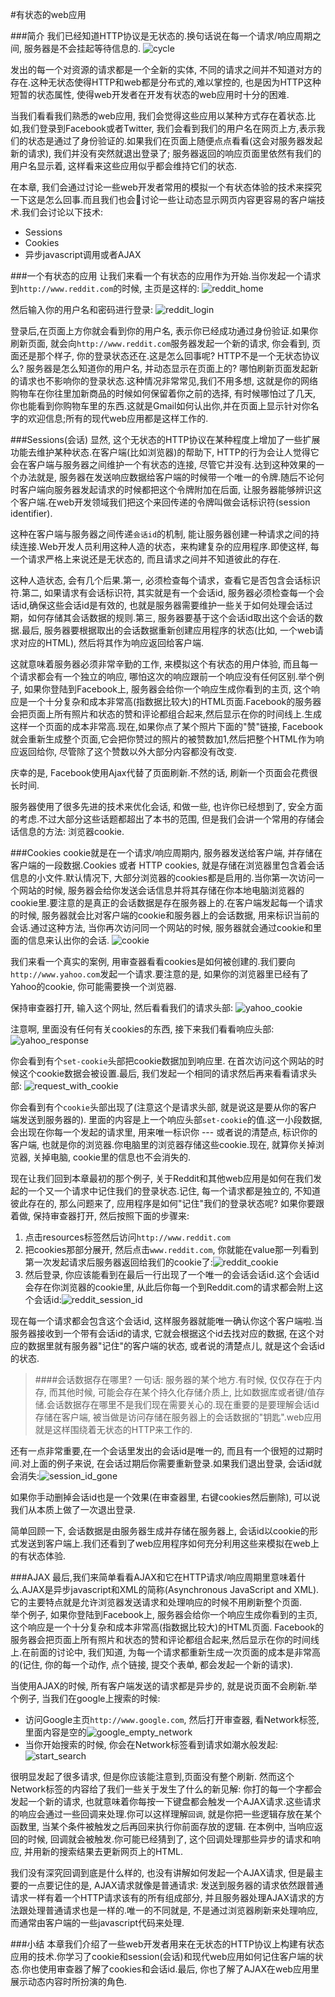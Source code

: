 #有状态的web应用

###简介
我们已经知道HTTP协议是无状态的.换句话说在每一个请求/响应周期之间, 服务器是不会挂起等待信息的.
![cycle](http://d186loudes4jlv.cloudfront.net/http/images/http_client_server.png)

发出的每一个对资源的请求都是一个全新的实体, 不同的请求之间并不知道对方的存在.这种无状态使得HTTP和web都是分布式的,难以掌控的, 也是因为HTTP这种短暂的状态属性, 使得web开发者在开发有状态的web应用时十分的困难.

当我们看看我们熟悉的web应用, 我们会觉得这些应用以某种方式存在着状态.比如,我们登录到Facebook或者Twitter, 我们会看到我们的用户名在网页上方,表示我们的状态是通过了身份验证的.如果我们在页面上随便点点看看(这会对服务器发起新的请求), 我们并没有突然就退出登录了; 服务器返回的响应页面里依然有我们的用户名显示着, 这样看来这些应用似乎都会维持它们的状态.

在本章, 我们会通过讨论一些web开发者常用的模拟一个有状态体验的技术来探究一下这是怎么回事.而且我们也会讨论一些让动态显示网页内容更容易的客户端技术.我们会讨论以下技术:
* Sessions
* Cookies
* 异步javascript调用或者AJAX

###一个有状态的应用
让我们来看一个有状态的应用作为开始.当你发起一个请求到```http://www.reddit.com```的时候, 主页是这样的:
![reddit_home](http://d186loudes4jlv.cloudfront.net/http/images/http_request.png)

然后输入你的用户名和密码进行登录:
![reddit_login](http://d186loudes4jlv.cloudfront.net/http/images/dynamic_content.png)

登录后,在页面上方你就会看到你的用户名, 表示你已经成功通过身份验证.如果你刷新页面, 就会向```http://www.reddit.com```服务器发起一个新的请求, 你会看到, 页面还是那个样子, 你的登录状态还在.这是怎么回事呢? HTTP不是一个无状态协议么? 服务器是怎么知道你的用户名, 并动态显示在页面上的? 哪怕刷新页面发起新的请求也不影响你的登录状态.这种情况非常常见,我们不用多想, 这就是你的网络购物车在你往里加新商品的时候如何保留着你之前的选择, 有时候哪怕过了几天, 你也能看到你购物车里的东西.这就是Gmail如何认出你,并在页面上显示针对你名字的欢迎信息;所有的现代web应用都是这样工作的.

###Sessions(会话)
显然, 这个无状态的HTTP协议在某种程度上增加了一些扩展功能去维护某种状态.在客户端(比如浏览器)的帮助下, HTTP的行为会让人觉得它会在客户端与服务器之间维护一个有状态的连接, 尽管它并没有.达到这种效果的一个办法就是, 服务器在发送响应数据给客户端的时候带一个唯一的令牌.随后不论何时客户端向服务器发起请求的时候都把这个令牌附加在后面, 让服务器能够辨识这个客户端.在web开发领域我们把这个来回传递的令牌叫做会话标识符(session identifier).

这种在客户端与服务器之间传递```会话id```的机制, 能让服务器创建一种请求之间的持续连接.Web开发人员利用这种人造的状态，来构建复杂的应用程序.即使这样, 每一个请求严格上来说还是无状态的, 而且请求之间并不知道彼此的存在.

这种人造状态, 会有几个后果.第一, 必须检查每个请求，查看它是否包含会话标识符.第二, 如果请求有会话标识符, 其实就是有一个会话id, 服务器必须检查每一个会话id,确保这些会话id是有效的, 也就是服务器需要维护一些关于如何处理会话过期，如何存储其会话数据的规则.第三, 服务器要基于这个会话id取出这个会话的数据.最后, 服务器要根据取出的会话数据重新创建应用程序的状态(比如, 一个web请求对应的HTML), 然后将其作为响应返回给客户端.

这就意味着服务器必须非常辛勤的工作, 来模拟这个有状态的用户体验, 而且每一个请求都会有一个独立的响应, 哪怕这次的响应跟前一个响应没有任何区别.举个例子, 如果你登陆到Facebook上, 服务器会给你一个响应生成你看到的主页, 这个响应是一个十分复杂和成本非常高(指数据比较大)的HTML页面.Facebook的服务器会把页面上所有照片和状态的赞和评论都组合起来,然后显示在你的时间线上.生成这样一个页面的成本非常高.现在,如果你点了某个照片下面的"赞"链接, Facebook就会重新生成整个页面,它会把你赞过的照片的被赞数加1,然后把整个HTML作为响应返回给你, 尽管除了这个赞数以外大部分内容都没有改变.

庆幸的是, Facebook使用Ajax代替了页面刷新.不然的话, 刷新一个页面会花费很长时间.

服务器使用了很多先进的技术来优化会话, 和做一些, 也许你已经想到了, 安全方面的考虑.不过大部分这些话题都超出了本书的范围, 但是我们会讲一个常用的存储会话信息的方法: 浏览器cookie.

###Cookies
cookie就是在一个请求/响应周期内, 服务器发送给客户端, 并存储在客户端的一段数据.Cookies 或者 HTTP cookies, 就是存储在浏览器里包含着会话信息的小文件.默认情况下, 大部分浏览器的cookies都是启用的.当你第一次访问一个网站的时候, 服务器会给你发送会话信息并将其存储在你本地电脑浏览器的cookie里.要注意的是真正的会话数据是存在服务器上的.在客户端发起每一个请求的时候, 服务器就会比对客户端的cookie和服务器上的会话数据, 用来标识当前的会话.通过这种方法, 当你再次访问同一个网站的时候, 服务器就会通过cookie和里面的信息来认出你的会话.
![cookie](http://d186loudes4jlv.cloudfront.net/http/images/cookie_diagram.png)

我们来看一个真实的案例, 用审查器看看cookies是如何被创建的.我们要向```http://www.yahoo.com```发起一个请求.要注意的是, 如果你的浏览器里已经有了Yahoo的cookie, 你可能需要换一个浏览器.

保持审查器打开, 输入这个网址, 然后看看我们的请求头部:
![yahoo_cookie](http://d186loudes4jlv.cloudfront.net/http/images/request_no_cookies.png)

注意啊, 里面没有任何有关cookies的东西, 接下来我们看看响应头部:
![yahoo_response](http://d186loudes4jlv.cloudfront.net/http/images/response_cookies.png)

你会看到有个```set-cookie```头部把cookie数据加到响应里. 在首次访问这个网站的时候这个cookie数据会被设置.最后, 我们发起一个相同的请求然后再来看看请求头部:
![request_with_cookie](http://d186loudes4jlv.cloudfront.net/http/images/request_cookies_set.png)

你会看到有个```cookie```头部出现了(注意这个是请求头部, 就是说这是要从你的客户端发送到服务器的). 里面的内容是上一个响应头部```set-cookie```的值.这一小段数据, 会出现在你每一个发起的请求里, 用来唯一标识你 --- 或者说的清楚点, 标识你的客户端, 也就是你的浏览器.你电脑里的浏览器存储这些cookie.现在, 就算你关掉浏览器, 关掉电脑, cookie里的信息也不会消失的.

现在让我们回到本章最初的那个例子, 关于Reddit和其他web应用是如何在我们发起的一个又一个请求中记住我们的登录状态.记住, 每一个请求都是独立的, 不知道彼此存在的, 那么问题来了, 应用程序是如何"记住"我们的登录状态呢? 如果你要跟着做, 保持审查器打开, 然后按照下面的步骤来:

1. 点击resources标签然后访问```http://www.reddit.com```
2. 把cookies那部分展开, 然后点击```www.reddit.com```, 你就能在value那一列看到第一次发起请求后服务器返回给我们的cookie了:![reddit_cookie](http://d186loudes4jlv.cloudfront.net/http/images/reddit_no_session.png)
3. 然后登录, 你应该能看到在最后一行出现了一个唯一的会话会话id.这个会话id会存在你浏览器的cookie里, 从此后你每一个到Reddit.com的请求都会附上这个会话id:![reddit_session_id](http://d186loudes4jlv.cloudfront.net/http/images/reddit_with_session.png)

现在每一个请求都会包含这个会话id, 这样服务器就能唯一确认你这个客户端啦.当服务器接收到一个带有会话id的请求, 它就会根据这个id去找对应的数据, 在这个对应的数据里就有服务器"记住"的客户端的状态, 或者说的清楚点儿, 就是这个会话id的状态.

>####会话数据存在哪里?
>一句话: 服务器的某个地方.有时候, 仅仅存在于内存, 而其他时候, 可能会存在某个持久化存储介质上, 比如数据库或者键/值存储.会话数据存在哪里不是我们现在需要关心的.现在重要的是要理解会话id 存储在客户端, 被当做是访问存储在服务器上的会话数据的"钥匙".web应用就是这样围绕着无状态的HTTP来工作的.

还有一点非常重要,在一个会话里发出的会话id是唯一的, 而且有一个很短的过期时间.对上面的例子来说, 在会话过期后你需要重新登录.如果我们退出登录, 会话id就会消失:![session_id_gone](http://d186loudes4jlv.cloudfront.net/http/images/reddit_logged_out.png)

如果你手动删掉会话id也是一个效果(在审查器里, 右键cookies然后删除), 可以说我们从本质上做了一次退出登录.

简单回顾一下, 会话数据是由服务器生成并存储在服务器上, 会话id以cookie的形式发送到客户端上.我们还看到了web应用程序如何充分利用这些来模拟在web上的有状态体验.

###AJAX
最后,我们来简单看看AJAX和它在HTTP请求/响应周期里意味着什么.AJAX是异步javascript和XML的简称(Asynchronous JavaScript and XML).它的主要特点就是允许浏览器发送请求和处理响应的时候不用刷新整个页面.   
举个例子, 如果你登陆到Facebook上, 服务器会给你一个响应生成你看到的主页, 这个响应是一个十分复杂和成本非常高(指数据比较大)的HTML页面.
Facebook的服务器会把页面上所有照片和状态的赞和评论都组合起来,然后显示在你的时间线上.在前面的讨论中, 我们知道, 为每一个请求都重新生成一次页面的成本是非常高的(记住, 你的每一个动作, 点个链接, 提交个表单, 都会发起一个新的请求).

当使用AJAX的时候, 所有客户端发送的请求都是异步的, 就是说页面不会刷新.举个例子, 当我们在google上搜索的时候:
* 访问Google主页```http://www.google.com```, 然后打开审查器, 看Network标签, 里面内容是空的![google_empty_network](http://d186loudes4jlv.cloudfront.net/http/images/empty_network_tab.png)
* 当你开始搜索的时候, 你会在Network标签看到请求如潮水般发起:![start_search](http://d186loudes4jlv.cloudfront.net/http/images/ajax_google_search.png)

很明显发起了很多请求, 但是你应该能注意到,页面没有整个刷新. 然而这个Network标签的内容给了我们一些关于发生了什么的新见解: 你打的每一个字都会发起一个新的请求, 也就意味着你每按一下键盘都会触发一个AJAX请求.这些请求的响应会通过一些回调来处理.你可以这样理解```回调```, 就是你把一些逻辑存放在某个函数里, 当某个条件被触发之后再回来执行你前面存放的逻辑.
在本例中, 当响应返回的时候, 回调就会被触发.你可能已经猜到了, 这个回调处理那些异步的请求和响应, 并用新的搜索结果去更新网页上的HTML.

我们没有深究回调到底是什么样的, 也没有讲解如何发起一个AJAX请求, 但是最主要的一点要记住的是, AJAX请求就像是普通请求: 发送到服务器的请求依然跟普通请求一样有着一个HTTP请求该有的所有组成部分, 并且服务器处理AJAX请求的方法跟处理普通请求也是一样的.唯一的不同就是, 不是通过浏览器刷新来处理响应, 而通常由客户端的一些javascript代码来处理.

###小结
本章我们介绍了一些web开发者用来在无状态的HTTP协议上构建有状态应用的技术.你学习了cookie和session(会话)和现代web应用如何记住客户端的状态.你也使用审查器了解了cookies和会话id.最后, 你也了解了AJAX在web应用里展示动态内容时所扮演的角色.